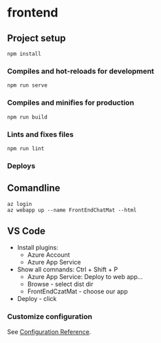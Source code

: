 # frontend

## Project setup
```
npm install
```

### Compiles and hot-reloads for development
```
npm run serve
```

### Compiles and minifies for production
```
npm run build
```

### Lints and fixes files
```
npm run lint
```

### Deploys
## Comandline
```
az login
az webapp up --name FrontEndChatMat --html
```

## VS Code
* Install plugins: 
  * Azure Account
  * Azure App Service
* Show all comnands: Ctrl + Shift + P 
  * Azure App Service: Deploy to web app...
  * Browse - select dist dir
  * FrontEndCzatMat - choose our app
* Deploy - click

### Customize configuration
See [Configuration Reference](https://cli.vuejs.org/config/).
